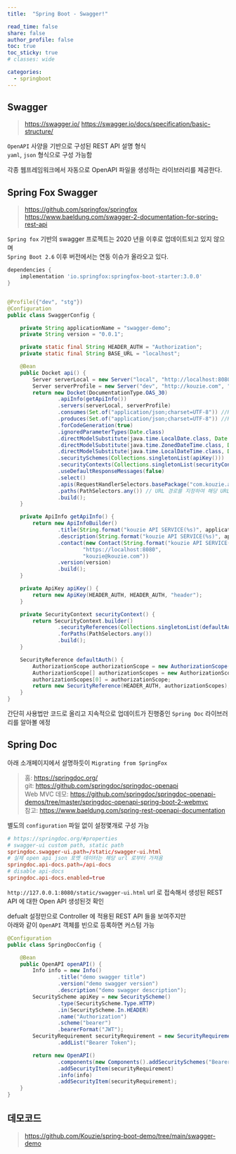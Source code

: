 ```yaml
---
title:  "Spring Boot - Swagger!"

read_time: false
share: false
author_profile: false
toc: true
toc_sticky: true
# classes: wide

categories:
  - springboot
---
```


## Swagger

> <https://swagger.io/>
> <https://swagger.io/docs/specification/basic-structure/>

`OpenAPI` 사양을 기반으로 구성된 REST API 설명 형식  
`yaml`, `json` 형식으로 구성 가능함  

각종 웹프레임워크에서 자동으로 OpenAPI 파일을 생성하는 라이브러리를 제공한다.  


## Spring Fox Swagger

> <https://github.com/springfox/springfox>
> <https://www.baeldung.com/swagger-2-documentation-for-spring-rest-api>

`Spring fox` 기반의 swagger 프로젝트는 2020 년을 이후로 업데이트되고 있지 않으며  
`Spring Boot 2.6` 이후 버전에서는 연동 이슈가 올라오고 있다.  

```groovy
dependencies {
    implementation 'io.springfox:springfox-boot-starter:3.0.0'
}
```

```java

@Profile({"dev", "stg"})
@Configuration
public class SwaggerConfig {

    private String applicationName = "swagger-demo";
    private String version = "0.0.1";

    private static final String HEADER_AUTH = "Authorization";
    private static final String BASE_URL = "localhost";

    @Bean
    public Docket api() {
        Server serverLocal = new Server("local", "http://localhost:8080", "local profile", Collections.emptyList(), Collections.emptyList());
        Server serverProfile = new Server("dev", "http://kouzie.com", "dev profile", Collections.emptyList(), Collections.emptyList());
        return new Docket(DocumentationType.OAS_30)
                .apiInfo(getApiInfo())
                .servers(serverLocal, serverProfile)
                .consumes(Set.of("application/json;charset=UTF-8")) //Request Content-Type
                .produces(Set.of("application/json;charset=UTF-8")) //Response Content-Type .pathMapping("/")
                .forCodeGeneration(true)
                .ignoredParameterTypes(Date.class)
                .directModelSubstitute(java.time.LocalDate.class, Date.class)
                .directModelSubstitute(java.time.ZonedDateTime.class, Date.class)
                .directModelSubstitute(java.time.LocalDateTime.class, Date.class)
                .securitySchemes(Collections.singletonList(apiKey()))
                .securityContexts(Collections.singletonList(securityContext()))
                .useDefaultResponseMessages(false)
                .select()
                .apis(RequestHandlerSelectors.basePackage("com.kouzie.app." + applicationName + ".controller")) //Swagger API 문서로 만들기 원하는 basePackage 경로
                .paths(PathSelectors.any()) // URL 경로를 지정하여 해당 URL에 해당하는 요청만 Swagger API 문서로 만듭
                .build();
    }

    private ApiInfo getApiInfo() {
        return new ApiInfoBuilder()
                .title(String.format("kouzie API SERVICE(%s)", applicationName))
                .description(String.format("kouzie API SERVICE(%s)", applicationName))
                .contact(new Contact(String.format("kouzie API SERVICE(%s)", applicationName),
                        "https://localhost:8080",
                        "kouzie@kouzie.com"))
                .version(version)
                .build();
    }

    private ApiKey apiKey() {
        return new ApiKey(HEADER_AUTH, HEADER_AUTH, "header");
    }

    private SecurityContext securityContext() {
        return SecurityContext.builder()
                .securityReferences(Collections.singletonList(defaultAuth()))
                .forPaths(PathSelectors.any())
                .build();
    }

    SecurityReference defaultAuth() {
        AuthorizationScope authorizationScope = new AuthorizationScope("global", "accessEverything");
        AuthorizationScope[] authorizationScopes = new AuthorizationScope[1];
        authorizationScopes[0] = authorizationScope;
        return new SecurityReference(HEADER_AUTH, authorizationScopes);
    }
}
```

간단히 사용법만 코드로 올리고 지속적으로 업데이트가 진행중인 `Spring Doc` 라이브러리를 알아볼 에정

## Spring Doc

아래 소개페이지에서 설명하듯이 `Migrating from SpringFox`  

> 홈: <https://springdoc.org/>  
> git: <https://github.com/springdoc/springdoc-openapi>  
> Web MVC 데모: <https://github.com/springdoc/springdoc-openapi-demos/tree/master/springdoc-openapi-spring-boot-2-webmvc>  
> 참고: <https://www.baeldung.com/spring-rest-openapi-documentation>

별도의 `configuration` 파일 없이 설정몇개로 구성 가능  

```conf
# https://springdoc.org/#properties
# swagger-ui custom path, static path
springdoc.swagger-ui.path=/static/swagger-ui.html
# 실제 open api json 포멧 데이터는 해당 url 로부터 가져옴
springdoc.api-docs.path=/api-docs
# disable api-docs
springdoc.api-docs.enabled=true
```

`http://127.0.0.1:8080/static/swagger-ui.html` url 로 접속해서 생성된 REST API 에 대한 Open API 생성된것 확인  

defualt 설정만으로 Controller 에 적용된 REST API 들을 보여주지만  
아래와 같이 `OpenAPI` 객체를 빈으로 등록하면 커스텀 가능  

```java
@Configuration
public class SpringDocConfig {

    @Bean
    public OpenAPI openAPI() {
        Info info = new Info()
                .title("demo swagger title")
                .version("demo swagger version")
                .description("demo swagger description");
        SecurityScheme apiKey = new SecurityScheme()
                .type(SecurityScheme.Type.HTTP)
                .in(SecurityScheme.In.HEADER)
                .name("Authorization")
                .scheme("bearer")
                .bearerFormat("JWT");
        SecurityRequirement securityRequirement = new SecurityRequirement()
                .addList("Bearer Token");

        return new OpenAPI()
                .components(new Components().addSecuritySchemes("Bearer Token", apiKey))
                .addSecurityItem(securityRequirement)
                .info(info)
                .addSecurityItem(securityRequirement);
    }
}
```

## 데모코드

> <https://github.com/Kouzie/spring-boot-demo/tree/main/swagger-demo>